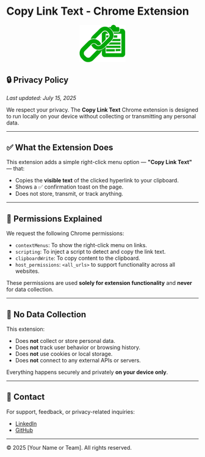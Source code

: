 # Copy Link Text - Chrome Extension

<p align="center">
  <img src="icon.png" alt="Copy Link Text Icon" width="120">
</p>



## 🔒 Privacy Policy

_Last updated: July 15, 2025_

We respect your privacy. The **Copy Link Text** Chrome extension is designed to run locally on your device without collecting or transmitting any personal data.

---

## ✅ What the Extension Does

This extension adds a simple right-click menu option — **"Copy Link Text"** — that:

- Copies the **visible text** of the clicked hyperlink to your clipboard.
- Shows a ✅ confirmation toast on the page.
- Does not store, transmit, or track anything.

---

## 🔐 Permissions Explained

We request the following Chrome permissions:

- `contextMenus`: To show the right-click menu on links.
- `scripting`: To inject a script to detect and copy the link text.
- `clipboardWrite`: To copy content to the clipboard.
- `host_permissions`: `<all_urls>` to support functionality across all websites.

These permissions are used **solely for extension functionality** and **never** for data collection.

---

## 🚫 No Data Collection

This extension:

- Does **not** collect or store personal data.
- Does **not** track user behavior or browsing history.
- Does **not** use cookies or local storage.
- Does **not** connect to any external APIs or servers.

Everything happens securely and privately **on your device only**.

---

## 📧 Contact

For support, feedback, or privacy-related inquiries:

- [LinkedIn](https://linkedin.com/in/muneebulhassan-ml)
- [GitHub](https://github.com/MuneebUH)

---

© 2025 [Your Name or Team]. All rights reserved.
